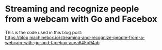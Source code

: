# Streaming and recognize people from a webcam with Go and Facebox

This is the code used in this blog post: https://blog.machinebox.io/streaming-and-recognize-people-from-a-webcam-with-go-and-facebox-acea645b94ab

